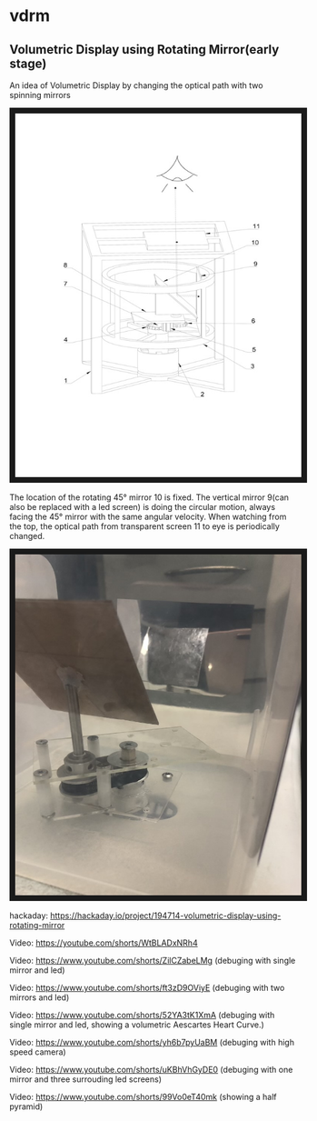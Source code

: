 # vdrm
## Volumetric Display using Rotating Mirror(early stage)
An idea of Volumetric Display by changing the optical path with two spinning mirrors

<a target="_blank"><img src="images/schematic_diagram.jpg" width="583" height="640" border="10" /></a>

The location of the rotating 45° mirror 10 is fixed. The vertical mirror 9(can also be replaced with a led screen) is doing the circular motion, always facing the 45° mirror with the same angular velocity. When watching from the top, the optical path from transparent screen 11 to eye is periodically changed.

<a href="https://youtube.com/shorts/yh6b7pyUaBM" target="_blank"><img src="images/demo.jpg" width="800" height="600" border="10" /></a>

hackaday: https://hackaday.io/project/194714-volumetric-display-using-rotating-mirror

Video: https://youtube.com/shorts/WtBLADxNRh4

Video: https://www.youtube.com/shorts/ZilCZabeLMg (debuging with single mirror and led)

Video: https://www.youtube.com/shorts/ft3zD9OViyE (debuging with two mirrors and led)

Video: https://www.youtube.com/shorts/52YA3tK1XmA (debuging with single mirror and led, showing a volumetric Aescartes Heart Curve.)

Video: https://www.youtube.com/shorts/yh6b7pyUaBM (debuging with high speed camera)

Video: https://www.youtube.com/shorts/uKBhVhGyDE0 (debuging with one mirror and three surrouding led screens)

Video: https://www.youtube.com/shorts/99Vo0eT40mk (showing a half pyramid)
